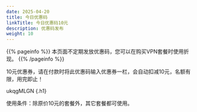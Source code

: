 ```yaml
---
date: 2025-04-20
title: 今日优惠码
linkTitle: 今日优惠码10元
description: 优惠码发布
weight: 10
---
```

{{% pageinfo %}}
本页面不定期发放优惠码，您可以在购买VPN套餐时使用折现。
{{% /pageinfo %}}

10元优惠券，请在付款时将此优惠码输入优惠券一栏，会自动扣减10元，名额有限，用完即止！

ukqgMLGN
{.h1}

使用条件：除原价10元的套餐外，其它套餐都可使用。




